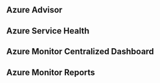 ## Azure Advisor

## Azure Service Health

## Azure Monitor Centralized Dashboard

## Azure Monitor Reports 


